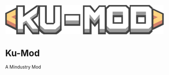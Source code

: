 ![alt text](https://github.com/ARiiiiii/Ku-Mod/blob/master/KU-MOD_Icon.png?raw=true)
# Ku-Mod
A Mindustry Mod
